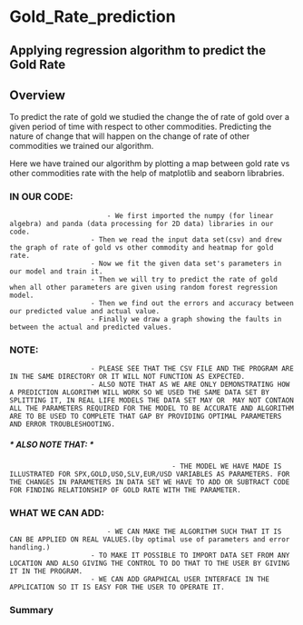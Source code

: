 # Gold_Rate_prediction
## Applying regression algorithm to predict the Gold Rate 

## Overview
To predict the rate of gold we studied the change the of rate of gold over a given period of time
with respect to other commodities. Predicting the nature of change that will happen on the change of rate of other commodities we trained our algorithm.

Here we have trained our algorithm by plotting a map between gold rate vs other commodities rate with the help of matplotlib and seaborn librabries.


### **IN OUR CODE:**
 					        - We first imported the numpy (for linear algebra) and panda (data processing for 2D data) libraries in our code.
						- Then we read the input data set(csv) and drew the graph of rate of gold vs other commodity and heatmap for gold rate.
						- Now we fit the given data set's parameters in our model and train it.
						- Then we will try to predict the rate of gold when all other parameters are given using random forest regression model.
						- Then we find out the errors and accuracy between our predicted value and actual value.
						- Finally we draw a graph showing the faults in between the actual and predicted values.
						
						
						
### **NOTE:**
						- PLEASE SEE THAT THE CSV FILE AND THE PROGRAM ARE IN THE SAME DIRECTORY OR IT WILL NOT FUNCTION AS EXPECTED.
						- ALSO NOTE THAT AS WE ARE ONLY DEMONSTRATING HOW A PREDICTION ALGORITHM WILL WORK SO WE USED THE SAME DATA SET BY SPLITTING IT, IN REAL LIFE MODELS THE DATA SET MAY OR  MAY NOT CONTAON ALL THE PARAMETERS REQUIRED FOR THE MODEL TO BE ACCURATE AND ALGORITHM ARE TO BE USED TO COMPLETE THAT GAP BY PROVIDING OPTIMAL PARAMETERS AND ERROR TROUBLESHOOTING.


##### * ALSO NOTE THAT: *
                                      		- THE MODEL WE HAVE MADE IS ILLUSTRATED FOR SPX,GOLD,USO,SLV,EUR/USD VARIABLES AS PARAMETERS. FOR THE CHANGES IN PARAMETERS IN DATA SET WE HAVE TO ADD OR SUBTRACT CODE FOR FINDING RELATIONSHIP OF GOLD RATE WITH THE PARAMETER.
						
						
						
### **WHAT WE CAN ADD:**
            				- WE CAN MAKE THE ALGORITHM SUCH THAT IT IS CAN BE APPLIED ON REAL VALUES.(by optimal use of parameters and error handling.)
						- TO MAKE IT POSSIBLE TO IMPORT DATA SET FROM ANY LOCATION AND ALSO GIVING THE CONTROL TO DO THAT TO THE USER BY GIVING IT IN THE PROGRAM.
						- WE CAN ADD GRAPHICAL USER INTERFACE IN THE APPLICATION SO IT IS EASY FOR THE USER TO OPERATE IT.
					



### **Summary**
                                        
